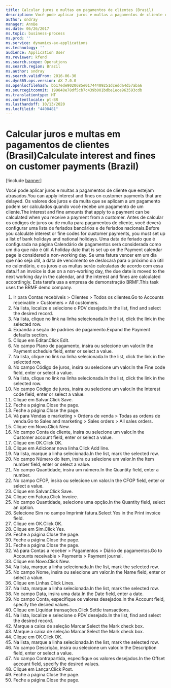 ```yaml
---
title: Calcular juros e multas em pagamentos de clientes (Brasil)
description: Você pode aplicar juros e multas a pagamentos de cliente que estejam atrasados.
author: sndray
manager: AnnBe
ms.date: 06/26/2017
ms.topic: business-process
ms.prod: ''
ms.service: dynamics-ax-applications
ms.technology: ''
audience: Application User
ms.reviewer: kfend
ms.search.scope: Operations
ms.search.region: Brazil
ms.author: sndray
ms.search.validFrom: 2016-06-30
ms.dyn365.ops.version: AX 7.0.0
ms.openlocfilehash: bb17ede9020685e01744409251dcedda4d57aba6
ms.sourcegitcommit: 199848e78df5cb7c439b001bdbe1ece963593cdb
ms.translationtype: HT
ms.contentlocale: pt-BR
ms.lasthandoff: 10/13/2020
ms.locfileid: "4408481"
---
```

# <a name="calculate-interest-and-fines-on-customer-payments-brazil"></a><span data-ttu-id="af1ef-103">Calcular juros e multas em pagamentos de clientes (Brasil)</span><span class="sxs-lookup"><span data-stu-id="af1ef-103">Calculate interest and fines on customer payments (Brazil)</span></span>

[!include [banner](../../includes/banner.md)]

<span data-ttu-id="af1ef-104">Você pode aplicar juros e multas a pagamentos de cliente que estejam atrasados.</span><span class="sxs-lookup"><span data-stu-id="af1ef-104">You can apply interest and fines on customer payments that are delayed.</span></span> <span data-ttu-id="af1ef-105">Os valores dos juros e da multa que se aplicam a um pagamento podem ser calculados quando você recebe um pagamento de um cliente.</span><span class="sxs-lookup"><span data-stu-id="af1ef-105">The interest and fine amounts that apply to a payment can be calculated when you receive a payment from a customer.</span></span> <span data-ttu-id="af1ef-106">Antes de calcular os códigos de juros ou de multa para pagamentos de cliente, você deverá configurar uma lista de feriados bancários e de feriados nacionais.</span><span class="sxs-lookup"><span data-stu-id="af1ef-106">Before you calculate interest or fine codes for customer payments, you must set up a list of bank holidays and national holidays.</span></span> <span data-ttu-id="af1ef-107">Uma data de feriado que é configurada na página Calendário de pagamentos será considerada como um dia que não é útil.</span><span class="sxs-lookup"><span data-stu-id="af1ef-107">A holiday date that is set up on the Payment calendar page is considered a non-working day.</span></span> <span data-ttu-id="af1ef-108">Se uma fatura vencer em um dia que não seja útil, a data de vencimento se deslocará para o próximo dia útil no calendário, e os juros e as multas serão calculadas de acordo com essa data.</span><span class="sxs-lookup"><span data-stu-id="af1ef-108">If an invoice is due on a non-working day, the due date is moved to the next working day in the calendar, and the interest and fines are calculated accordingly.</span></span> <span data-ttu-id="af1ef-109">Esta tarefa usa a empresa de demonstração BRMF.</span><span class="sxs-lookup"><span data-stu-id="af1ef-109">This task uses the BRMF demo company.</span></span>



1. <span data-ttu-id="af1ef-110">Ir para Contas recebíveis > Clientes > Todos os clientes.</span><span class="sxs-lookup"><span data-stu-id="af1ef-110">Go to Accounts receivable > Customers > All customers.</span></span>
2. <span data-ttu-id="af1ef-111">Na lista, localize e selecione o PDV desejado.</span><span class="sxs-lookup"><span data-stu-id="af1ef-111">In the list, find and select the desired record.</span></span>
3. <span data-ttu-id="af1ef-112">Na lista, clique no link na linha selecionada.</span><span class="sxs-lookup"><span data-stu-id="af1ef-112">In the list, click the link in the selected row.</span></span>
4. <span data-ttu-id="af1ef-113">Expanda a seção de padrões de pagamento.</span><span class="sxs-lookup"><span data-stu-id="af1ef-113">Expand the Payment defaults section.</span></span>
5. <span data-ttu-id="af1ef-114">Clique em Editar.</span><span class="sxs-lookup"><span data-stu-id="af1ef-114">Click Edit.</span></span>
6. <span data-ttu-id="af1ef-115">No campo Plano de pagamento, insira ou selecione um valor.</span><span class="sxs-lookup"><span data-stu-id="af1ef-115">In the Payment schedule field, enter or select a value.</span></span>
7. <span data-ttu-id="af1ef-116">Na lista, clique no link na linha selecionada.</span><span class="sxs-lookup"><span data-stu-id="af1ef-116">In the list, click the link in the selected row.</span></span>
8. <span data-ttu-id="af1ef-117">No campo Código de juros, insira ou selecione um valor.</span><span class="sxs-lookup"><span data-stu-id="af1ef-117">In the Fine code field, enter or select a value.</span></span>
9. <span data-ttu-id="af1ef-118">Na lista, clique no link na linha selecionada.</span><span class="sxs-lookup"><span data-stu-id="af1ef-118">In the list, click the link in the selected row.</span></span>
10. <span data-ttu-id="af1ef-119">No campo Código de juros, insira ou selecione um valor.</span><span class="sxs-lookup"><span data-stu-id="af1ef-119">In the Interest code field, enter or select a value.</span></span>
11. <span data-ttu-id="af1ef-120">Clique em Salvar.</span><span class="sxs-lookup"><span data-stu-id="af1ef-120">Click Save.</span></span>
12. <span data-ttu-id="af1ef-121">Feche a página.</span><span class="sxs-lookup"><span data-stu-id="af1ef-121">Close the page.</span></span>
13. <span data-ttu-id="af1ef-122">Feche a página.</span><span class="sxs-lookup"><span data-stu-id="af1ef-122">Close the page.</span></span>
14. <span data-ttu-id="af1ef-123">Vá para Vendas e marketing > Ordens de venda > Todas as ordens de venda.</span><span class="sxs-lookup"><span data-stu-id="af1ef-123">Go to Sales and marketing > Sales orders > All sales orders.</span></span>
15. <span data-ttu-id="af1ef-124">Clique em Novo.</span><span class="sxs-lookup"><span data-stu-id="af1ef-124">Click New.</span></span>
16. <span data-ttu-id="af1ef-125">No campo Conta de cliente, insira ou selecione um valor.</span><span class="sxs-lookup"><span data-stu-id="af1ef-125">In the Customer account field, enter or select a value.</span></span>
17. <span data-ttu-id="af1ef-126">Clique em OK.</span><span class="sxs-lookup"><span data-stu-id="af1ef-126">Click OK.</span></span>
18. <span data-ttu-id="af1ef-127">Clique em Adicionar nova linha.</span><span class="sxs-lookup"><span data-stu-id="af1ef-127">Click Add line.</span></span>
19. <span data-ttu-id="af1ef-128">Na lista, marque a linha selecionada.</span><span class="sxs-lookup"><span data-stu-id="af1ef-128">In the list, mark the selected row.</span></span>
20. <span data-ttu-id="af1ef-129">No campo Número do item, insira ou selecione um valor.</span><span class="sxs-lookup"><span data-stu-id="af1ef-129">In the Item number field, enter or select a value.</span></span>
21. <span data-ttu-id="af1ef-130">No campo Quantidade, insira um número.</span><span class="sxs-lookup"><span data-stu-id="af1ef-130">In the Quantity field, enter a number.</span></span>
22. <span data-ttu-id="af1ef-131">No campo CFOP, insira ou selecione um valor.</span><span class="sxs-lookup"><span data-stu-id="af1ef-131">In the CFOP field, enter or select a value.</span></span>
23. <span data-ttu-id="af1ef-132">Clique em Salvar.</span><span class="sxs-lookup"><span data-stu-id="af1ef-132">Click Save.</span></span>
24. <span data-ttu-id="af1ef-133">Clique em Fatura.</span><span class="sxs-lookup"><span data-stu-id="af1ef-133">Click Invoice.</span></span>
25. <span data-ttu-id="af1ef-134">No campo Quantidade, selecione uma opção.</span><span class="sxs-lookup"><span data-stu-id="af1ef-134">In the Quantity field, select an option.</span></span>
26. <span data-ttu-id="af1ef-135">Selecione Sim no campo Imprimir fatura.</span><span class="sxs-lookup"><span data-stu-id="af1ef-135">Select Yes in the Print invoice field.</span></span>
27. <span data-ttu-id="af1ef-136">Clique em OK.</span><span class="sxs-lookup"><span data-stu-id="af1ef-136">Click OK.</span></span>
28. <span data-ttu-id="af1ef-137">Clique em Sim.</span><span class="sxs-lookup"><span data-stu-id="af1ef-137">Click Yes.</span></span>
29. <span data-ttu-id="af1ef-138">Feche a página.</span><span class="sxs-lookup"><span data-stu-id="af1ef-138">Close the page.</span></span>
30. <span data-ttu-id="af1ef-139">Feche a página.</span><span class="sxs-lookup"><span data-stu-id="af1ef-139">Close the page.</span></span>
31. <span data-ttu-id="af1ef-140">Feche a página.</span><span class="sxs-lookup"><span data-stu-id="af1ef-140">Close the page.</span></span>
32. <span data-ttu-id="af1ef-141">Vá para Contas a receber > Pagamentos > Diário de pagamentos.</span><span class="sxs-lookup"><span data-stu-id="af1ef-141">Go to Accounts receivable > Payments > Payment journal.</span></span>
33. <span data-ttu-id="af1ef-142">Clique em Novo.</span><span class="sxs-lookup"><span data-stu-id="af1ef-142">Click New.</span></span>
34. <span data-ttu-id="af1ef-143">Na lista, marque a linha selecionada.</span><span class="sxs-lookup"><span data-stu-id="af1ef-143">In the list, mark the selected row.</span></span>
35. <span data-ttu-id="af1ef-144">No campo Nome, insira ou selecione um valor.</span><span class="sxs-lookup"><span data-stu-id="af1ef-144">In the Name field, enter or select a value.</span></span>
36. <span data-ttu-id="af1ef-145">Clique em Linhas.</span><span class="sxs-lookup"><span data-stu-id="af1ef-145">Click Lines.</span></span>
37. <span data-ttu-id="af1ef-146">Na lista, marque a linha selecionada.</span><span class="sxs-lookup"><span data-stu-id="af1ef-146">In the list, mark the selected row.</span></span>
38. <span data-ttu-id="af1ef-147">No campo Data, insira uma data.</span><span class="sxs-lookup"><span data-stu-id="af1ef-147">In the Date field, enter a date.</span></span>
39. <span data-ttu-id="af1ef-148">No campo Conta, especifique os valores desejados.</span><span class="sxs-lookup"><span data-stu-id="af1ef-148">In the Account field, specify the desired values.</span></span>
40. <span data-ttu-id="af1ef-149">Clique em Liquidar transações.</span><span class="sxs-lookup"><span data-stu-id="af1ef-149">Click Settle transactions.</span></span>
41. <span data-ttu-id="af1ef-150">Na lista, localize e selecione o PDV desejado.</span><span class="sxs-lookup"><span data-stu-id="af1ef-150">In the list, find and select the desired record.</span></span>
42. <span data-ttu-id="af1ef-151">Marque a caixa de seleção Marcar.</span><span class="sxs-lookup"><span data-stu-id="af1ef-151">Select the Mark check box.</span></span>
43. <span data-ttu-id="af1ef-152">Marque a caixa de seleção Marcar.</span><span class="sxs-lookup"><span data-stu-id="af1ef-152">Select the Mark check box.</span></span>
44. <span data-ttu-id="af1ef-153">Clique em OK.</span><span class="sxs-lookup"><span data-stu-id="af1ef-153">Click OK.</span></span>
45. <span data-ttu-id="af1ef-154">Na lista, marque a linha selecionada.</span><span class="sxs-lookup"><span data-stu-id="af1ef-154">In the list, mark the selected row.</span></span>
46. <span data-ttu-id="af1ef-155">No campo Descrição, insira ou selecione um valor.</span><span class="sxs-lookup"><span data-stu-id="af1ef-155">In the Description field, enter or select a value.</span></span>
47. <span data-ttu-id="af1ef-156">No campo Contrapartida, especifique os valores desejados.</span><span class="sxs-lookup"><span data-stu-id="af1ef-156">In the Offset account field, specify the desired values.</span></span>
48. <span data-ttu-id="af1ef-157">Clique em Lançar.</span><span class="sxs-lookup"><span data-stu-id="af1ef-157">Click Post.</span></span>
49. <span data-ttu-id="af1ef-158">Feche a página.</span><span class="sxs-lookup"><span data-stu-id="af1ef-158">Close the page.</span></span>
50. <span data-ttu-id="af1ef-159">Feche a página.</span><span class="sxs-lookup"><span data-stu-id="af1ef-159">Close the page.</span></span>

